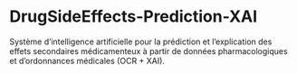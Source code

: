 # DrugSideEffects-Prediction-XAI
Système d’intelligence artificielle pour la prédiction et l’explication des effets secondaires médicamenteux à partir de données pharmacologiques et d’ordonnances médicales (OCR + XAI).
